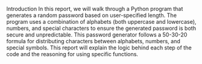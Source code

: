 Introduction
In this report, we will walk through a Python program that generates a random password based on user-specified length. 
The program uses a combination of alphabets (both uppercase and lowercase), numbers, and special characters to ensure the generated password is both secure and unpredictable. 
This password generator follows a 50-30-20 formula for distributing characters between alphabets, numbers, and special symbols. 
This report will explain the logic behind each step of the code and the reasoning for using specific functions.
